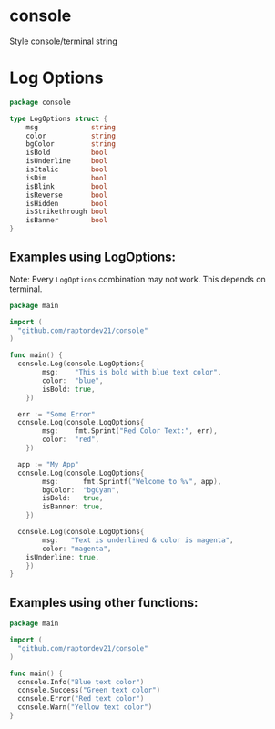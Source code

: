 # console
Style console/terminal string

# Log Options
```go
package console

type LogOptions struct {
	msg             string
	color           string
	bgColor         string
	isBold          bool
	isUnderline     bool
	isItalic        bool
	isDim           bool
	isBlink         bool
	isReverse       bool
	isHidden        bool
	isStrikethrough bool
	isBanner        bool
}
```

## Examples using LogOptions:
Note: Every `LogOptions` combination may not work. This depends on terminal.
```go
package main

import (
  "github.com/raptordev21/console"
)

func main() {
  console.Log(console.LogOptions{
		msg:    "This is bold with blue text color",
		color:  "blue",
		isBold: true,
	})

  err := "Some Error" 
  console.Log(console.LogOptions{
		msg:    fmt.Sprint("Red Color Text:", err),
		color:  "red",
	})

  app := "My App"
  console.Log(console.LogOptions{
		msg:      fmt.Sprintf("Welcome to %v", app),
		bgColor:  "bgCyan",
		isBold:   true,
		isBanner: true,
	})

  console.Log(console.LogOptions{
		msg:   "Text is underlined & color is magenta",
		color: "magenta",
    isUnderline: true,
	})
}
```

## Examples using other functions:
```go
package main

import (
  "github.com/raptordev21/console"
)

func main() {
  console.Info("Blue text color")
  console.Success("Green text color")
  console.Error("Red text color")
  console.Warn("Yellow text color")
}
```
